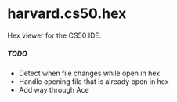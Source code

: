 # harvard.cs50.hex

Hex viewer for the CS50 IDE.

##### TODO
* Detect when file changes while open in hex
* Handle opening file that is already open in hex
* Add way through Ace
